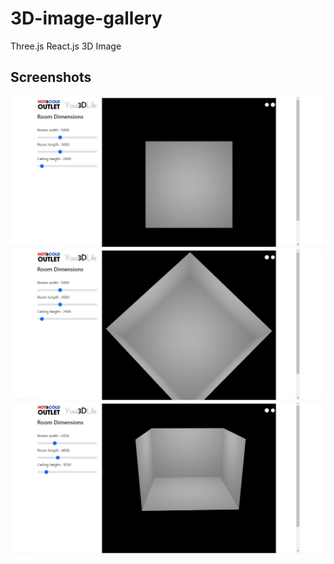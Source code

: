 # 3D-image-gallery
Three.js React.js 3D Image

## Screenshots

![Home page](./3D-room-1.png?raw=true "Home page")
![Custom page](./3D-room-2.png?raw=true "Custom page")
![Custom page](./3D-room-3.png?raw=true "Custom page")

